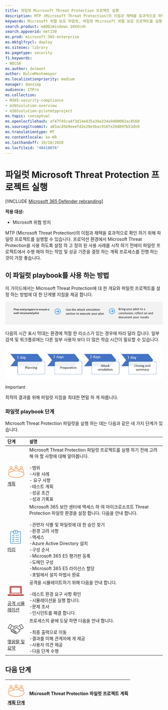 ```yaml
---
title: 파일럿 Microsoft Threat Protection 프로젝트 실행
description: MTP (Microsoft Threat Protection)의 이점과 채택을 효과적으로 파악 하기 위해 프로덕션 환경에서 파일럿 Microsoft 위협 보호 프로젝트를 실행 합니다.
keywords: Microsoft 위협 보호 파일럿, 파일럿 Microsoft 위협 보호 프로젝트를 실행 하 고, microsoft threat protection 파일럿 프로젝트, 사이버 보안, 고급 영구 위협, 엔터프라이즈 보안, 장치, 장치, id, 사용자, 데이터, 응용 프로그램, 인시던트, 자동화 된 조사 및 업데이트, 고급 구하기 등을 평가 합니다.
search.product: eADQiWindows 10XVcnh
search.appverid: met150
ms.prod: microsoft-365-enterprise
ms.mktglfcycl: deploy
ms.sitesec: library
ms.pagetype: security
f1.keywords:
- NOCSH
ms.author: dolmont
author: DulceMontemayor
ms.localizationpriority: medium
manager: dansimp
audience: ITPro
ms.collection:
- M365-security-compliance
- m365solution-overview
- m365solution-pilotmtpproject
ms.topic: conceptual
ms.openlocfilehash: af47f45ca4f3d14e835a39a334a9400002ac8560
ms.sourcegitcommit: a83acd5b9eeefd2e20e5bac916fe29d09fb53de9
ms.translationtype: MT
ms.contentlocale: ko-KR
ms.lasthandoff: 10/10/2020
ms.locfileid: "48418076"
---
```

# <a name="run-your-pilot-microsoft-threat-protection-project"></a>파일럿 Microsoft Threat Protection 프로젝트 실행 

[!INCLUDE [Microsoft 365 Defender rebranding](../includes/microsoft-defender.md)]


**적용 대상:**
- Microsoft 위협 방지

MTP (Microsoft Threat Protection)의 이점과 채택을 효과적으로 확인 하기 위해 파일럿 프로젝트를 실행할 수 있습니다. 프로덕션 환경에서 Microsoft Threat Protection을 사용 하도록 설정 하 고 정의 된 사용 사례를 시작 하기 전에이 파일럿 프로젝트에서 수행 해야 하는 작업 및 성공 기준을 결정 하는 계획 프로세스를 진행 하는 것이 가장 좋습니다. 


## <a name="how-to-use-this-pilot-playbook"></a>이 파일럿 playbook를 사용 하는 방법

이 가이드에서는 Microsoft Threat Protection에 대 한 개요와 파일럿 프로젝트를 설정 하는 방법에 대 한 단계별 지침을 제공 합니다. 

![Microsoft Threat Protection 파일럿 실행 단계](../../media/pilotphases.png)

다음의 시간 표시 막대는 환경에 적절 한 리소스가 있는 경우에 따라 달라 집니다. 일부 검색 및 워크플로에는 다른 일부 사용자 보다 더 많은 학습 시간이 필요할 수 있습니다.

![Microsoft Threat Protection 파일럿 실행을 위한 샘플 시간 표시줄](../../media/pilotimeline.png)

>[!IMPORTANT]
>최적의 결과를 위해 파일럿 지침을 최대한 면밀 하 게 따릅니다.


### <a name="pilot-playbook-phases"></a>파일럿 playbook 단계 

Microsoft Threat Protection 파일럿을 실행 하는 데는 다음과 같은 네 가지 단계가 있습니다.

|단계 | 설명 | 
|:-------|:-----|
| ![계획](../../media/mtp/plan.png)<br>[계획](mtp-pilot-plan.md)| Microsoft Threat Protection 파일럿 프로젝트를 실행 하기 전에 고려해 야 할 사항에 대해 알아봅니다. <br><br>-범위 <br> -사용 사례 <br>- 요구 사항 <br>-테스트 계획 <br> -성공 조건 <br> -성과 기록표 
| ![미리](../../media/mtp/prep.png) <br>[미리](mtp-evaluation.md)|  Microsoft 365 보안 센터에 액세스 하 여 마이크로소프트 Threat Protection 파일럿 환경을 설정 합니다. 다음을 안내 합니다.<br><br>-관련자 식별 및 파일럿에 대 한 승인 찾기 <br> -환경 고려 사항 <br>-액세스 <br>-Azure Active Directory 설치 <br> -구성 순서 <br> -Microsoft 365 E5 평가판 등록 <br> -도메인 구성 <br>-Microsoft 365 E5 라이선스 할당 <br> -포털에서 설치 마법사 완료|
| ![공격 시뮬레이션](../../media/mtp/run-sim.png) <br>[공격 시뮬레이션](mtp-pilot-simulate.md) | 공격을 시뮬레이트하기 위해 다음을 안내 합니다.<br><br>-테스트 환경 요구 사항 확인 <br>-시뮬레이션을 실행 합니다. <br>-문제 조사 <br>-인시던트를 해결 합니다. 
| ![맺음말 및 요약](../../media/mtp/close.png) <br>[맺음말 및 요약](mtp-pilot-close.md) | 프로세스의 끝에 도달 하면 다음을 안내 합니다.<br><br>-최종 출력으로 이동<br>-결과를 이해 관계자에 게 제공 <br>-사용자 의견 제공 <br>-다음 단계 수행 

## <a name="next-step"></a>다음 단계
|![계획 단계](../../media/mtp/plan.png) <br>[계획 단계](mtp-pilot-plan.md) | Microsoft Threat Protection 파일럿 프로젝트 계획 
|:-------|:-----|
